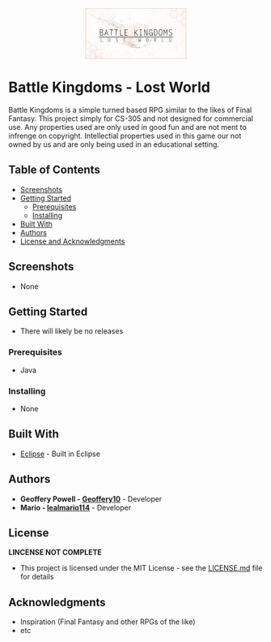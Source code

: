 <p align="center">
<img align="center" width="200" height="100" src="https://github.com/Geoffery10/Battle-Kingdoms-Lost-World/blob/master/images/graphics/Battle%20Kingdoms%20-%20Logo.jpg?raw=true">
</p>

# Battle Kingdoms - Lost World
Battle Kingdoms is a simple turned based RPG similar to the likes of Final Fantasy. This project simply for CS-305 and not designed for commercial use. Any properties used are only used in good fun and are not ment to infrenge on copyright. Intellectial properties used in this game our not owned by us and are only being used in an educational setting.

## Table of Contents
* [Screenshots](https://github.com/Geoffery10/Battle-Kingdoms-Lost-World#screenshots)
* [Getting Started](https://github.com/Geoffery10/Battle-Kingdoms-Lost-World#getting-started)
  * [Prerequisites](https://github.com/Geoffery10/Battle-Kingdoms-Lost-World#prerequisites)
  * [Installing](https://github.com/Geoffery10/Battle-Kingdoms-Lost-World#installing)
* [Built With](https://github.com/Geoffery10/Battle-Kingdoms-Lost-World#built-with)
* [Authors](https://github.com/Geoffery10/Battle-Kingdoms-Lost-World#authors)
* [License and Acknowledgments](https://github.com/Geoffery10/Battle-Kingdoms-Lost-World#license)

## Screenshots
* None

## Getting Started
* There will likely be no releases

### Prerequisites
* Java

### Installing
* None

## Built With

* [Eclipse](https://www.eclipse.org/photon/) - Built in Eclipse

## Authors

* **Geoffery Powell - [Geoffery10](https://github.com/Geoffery10)** - Developer
* **Mario - [lealmario114](https://github.com/lealmario114)** - Developer

## License

**LINCENSE NOT COMPLETE**
* This project is licensed under the MIT License - see the [LICENSE.md](LICENSE.md) file for details

## Acknowledgments

* Inspiration (Final Fantasy and other RPGs of the like)
* etc
